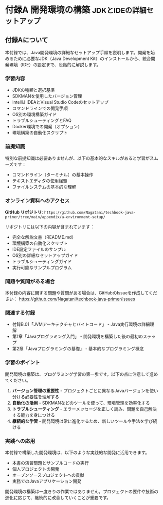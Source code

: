# <b>付録A</b> <span>開発環境の構築</span> <small>JDKとIDEの詳細セットアップ</small>

## 付録Aについて

本付録では、Java開発環境の詳細なセットアップ手順を説明します。開発を始めるために必要なJDK（Java Development Kit）のインストールから、統合開発環境（IDE）の設定まで、段階的に解説します。

### 学習内容

- JDKの種類と選択基準
- SDKMANを使用したバージョン管理
- IntelliJ IDEAとVisual Studio Codeのセットアップ
- コマンドラインでの開発手順
- OS別の環境構築ガイド
- トラブルシューティングとFAQ
- Docker環境での開発（オプション）
- 環境構築の自動化スクリプト

### 前提知識

特別な前提知識は必要ありませんが、以下の基本的なスキルがあると学習がスムーズです：

- コマンドライン（ターミナル）の基本操作
- テキストエディタの使用経験
- ファイルシステムの基本的な理解

### オンライン資料へのアクセス

**GitHub リポジトリ**: `https://github.com/Nagatani/techbook-java-primer/tree/main/appendix/a-environment-setup/`

リポジトリには以下の内容が含まれています：

- 完全な解説文書（README.md）
- 環境構築の自動化スクリプト
- IDE設定ファイルのサンプル
- OS別の詳細なセットアップガイド
- トラブルシューティングガイド
- 実行可能なサンプルプログラム

### 問題や質問がある場合

本付録の内容に関する問題や質問がある場合は、GitHubのIssueを作成してください：
https://github.com/Nagatani/techbook-java-primer/issues

### 関連する付録

- 付録B.01「JVMアーキテクチャとバイトコード」 - Java実行環境の詳細理解
- 第1章「Javaプログラミング入門」 - 開発環境を構築した後の最初のステップ
- 第2章「Javaプログラミングの基礎」 - 基本的なプログラミング概念

### 学習のポイント

開発環境の構築は、プログラミング学習の第一歩です。以下の点に注意して進めてください。

1. **バージョン管理の重要性** - プロジェクトごとに異なるJavaバージョンを使い分ける必要性を理解する
2. **自動化の活用** - SDKMANなどのツールを使って、環境管理を効率化する
3. **トラブルシューティング** - エラーメッセージを正しく読み、問題を自己解決する能力を身につける
4. **継続的な学習** - 開発環境は常に進化するため、新しいツールや手法を学び続ける

### 実践への応用

本付録で構築した開発環境は、以下のような実践的な開発に活用できます。

- 本書の演習問題とサンプルコードの実行
- 個人プロジェクトの開発
- オープンソースプロジェクトへの貢献
- 実務でのJavaアプリケーション開発

開発環境の構築は一度きりの作業ではありません。プロジェクトの要件や技術の進化に応じて、継続的に改善していくことが重要です。